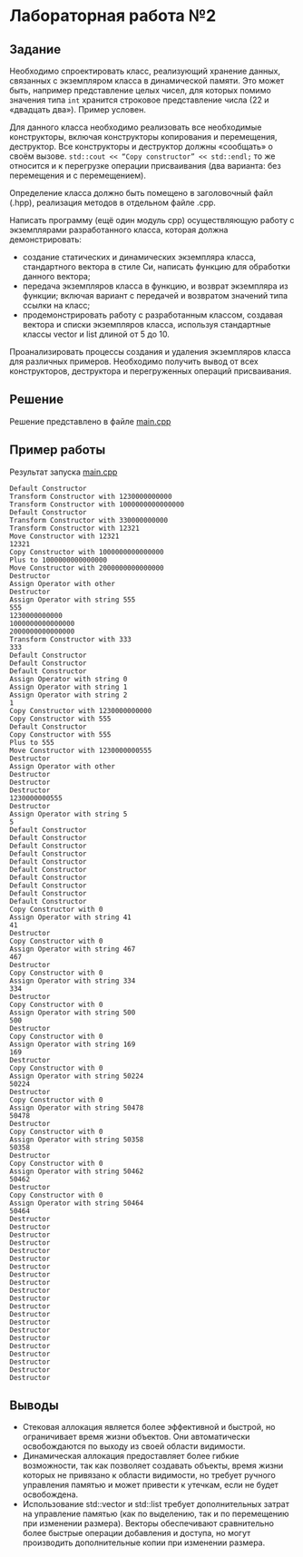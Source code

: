 # Лабораторная работа №2

## Задание

Необходимо спроектировать класс, реализующий хранение данных, связанных с экземпляром класса в динамической памяти. Это может быть, например представление целых чисел, для которых помимо значения типа `int` хранится строковое представление числа (22 и «двадцать два»). Пример условен. 

Для данного класса необходимо реализовать все необходимые конструкторы, включая конструкторы копирования и перемещения, деструктор. Все конструкторы и деструктор должны «сообщать» о своём вызове. `std::cout << “Copy constructor” << std::endl;` то же относится и к перегрузке операции присваивания (два варианта: без перемещения и с перемещением). 

Определение класса должно быть помещено в заголовочный файл (.hpp), реализация методов в отдельном файле .cpp.

Написать программу (ещё один модуль cpp) осуществляющую работу с экземплярами разработанного класса, которая должна демонстрировать:

* создание статических и динамических экземпляра класса, стандартного вектора в стиле Си, написать функцию для обработки данного вектора;
* передача экземпляров класса в функцию, и возврат экземпляра из функции; включая вариант с передачей и возвратом значений типа ссылки на класс;
* продемонстрировать работу с разработанным классом, создавая вектора и списки экземпляров класса, используя стандартные классы vector и list длиной от 5 до 10.

Проанализировать процессы создания и удаления экземпляров класса для различных примеров. Необходимо получить вывод от всех конструкторов, деструктора и перегруженных операций присваивания.

## Решение
Решение представлено в файле [main.cpp](main.cpp)

## Пример работы

Результат запуска [main.cpp](main.cpp)

```
Default Constructor
Transform Constructor with 1230000000000
Transform Constructor with 1000000000000000
Default Constructor
Transform Constructor with 330000000000
Transform Constructor with 12321
Move Constructor with 12321
12321
Copy Constructor with 1000000000000000
Plus to 1000000000000000
Move Constructor with 2000000000000000
Destructor
Assign Operator with other
Destructor
Assign Operator with string 555
555
1230000000000
1000000000000000
2000000000000000
Transform Constructor with 333
333
Default Constructor
Default Constructor
Default Constructor
Assign Operator with string 0
Assign Operator with string 1
Assign Operator with string 2
1
Copy Constructor with 1230000000000
Copy Constructor with 555
Default Constructor
Copy Constructor with 555
Plus to 555
Move Constructor with 1230000000555
Destructor
Assign Operator with other
Destructor
Destructor
Destructor
1230000000555
Destructor
Assign Operator with string 5
5
Default Constructor
Default Constructor
Default Constructor
Default Constructor
Default Constructor
Default Constructor
Default Constructor
Default Constructor
Default Constructor
Default Constructor
Copy Constructor with 0
Assign Operator with string 41
41
Destructor
Copy Constructor with 0
Assign Operator with string 467
467
Destructor
Copy Constructor with 0
Assign Operator with string 334
334
Destructor
Copy Constructor with 0
Assign Operator with string 500
500
Destructor
Copy Constructor with 0
Assign Operator with string 169
169
Destructor
Copy Constructor with 0
Assign Operator with string 50224
50224
Destructor
Copy Constructor with 0
Assign Operator with string 50478
50478
Destructor
Copy Constructor with 0
Assign Operator with string 50358
50358
Destructor
Copy Constructor with 0
Assign Operator with string 50462
50462
Destructor
Copy Constructor with 0
Assign Operator with string 50464
50464
Destructor
Destructor
Destructor
Destructor
Destructor
Destructor
Destructor
Destructor
Destructor
Destructor
Destructor
Destructor
Destructor
Destructor
Destructor
Destructor
Destructor
Destructor
Destructor
Destructor
Destructor
```

## Выводы

* Стековая аллокация является более эффективной и быстрой, но ограничивает время жизни объектов. Они автоматически освобождаются по выходу из своей области видимости.
* Динамическая аллокация предоставляет более гибкие возможности, так как позволяет создавать объекты, время жизни которых не привязано к области видимости, но требует ручного управления памятью и может привести к утечкам, если не будет освобождена.
* Использование std::vector и std::list требует дополнительных затрат на управление памятью (как по выделению, так и по перемещению при изменении размера). Векторы обеспечивают сравнительно более быстрые операции добавления и доступа, но могут производить дополнительные копии при изменении размера.
